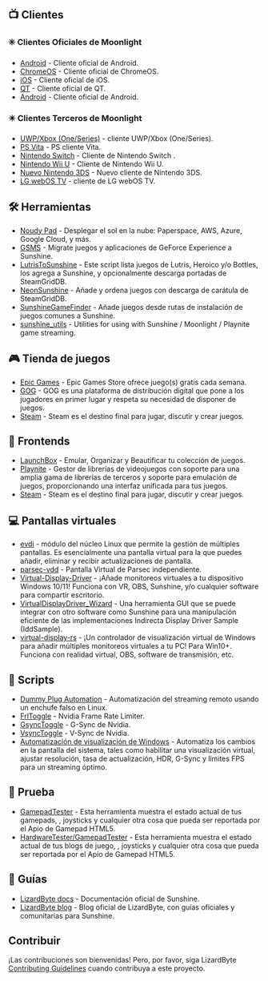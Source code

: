<!--lint disable awesome-heading awesome-toc double-link-->

<div align="center" style="display: none;">
  <img src="/assets/banner.png" />
  <h1 align="center">Asombroso Sunshine</h1>
  <h4 align="center">Una colección de asombrosos scripts de Sunshine, herramientas, guías y Companion Software</h4>
</div>

<div align="center" style="display: none;">
[
  <a href="#-clientes">Clientes</a> •
  <a href="#%EF%B8%8F-herramientas">Herramientas</a> •
  <a href="#-tienda-de-juegos">Tienda de juegos</a> •
  <a href="#-frontends">Frontends</a> •
  <a href="#-pantallas-virtuales">Pantallas virtuales</a> •
  <a href="#-scripts">Scripts</a> •
  <a href="#-prueba">Prueba</a> •
  <a href="#-guías">Guías</a>
]
</div>

## 📺 Clientes

### ✳️ Clientes Oficiales de Moonlight

- [Android](https://github.com/moonlight-stream/moonlight-android) - Cliente oficial de Android.
- [ChromeOS](https://github.com/moonlight-stream/moonlight-chrome) - Cliente oficial de ChromeOS.
- [iOS](https://github.com/moonlight-stream/moonlight-ios) - Cliente oficial de iOS.
- [QT](https://github.com/moonlight-stream/moonlight-qt) - Cliente oficial de QT.
- [Android](https://github.com/moonlight-stream/moonlight-embedded) - Cliente oficial de Android.

### ✴️ Clientes Terceros de Moonlight

- [UWP/Xbox (One/Series)](https://github.com/TheElixZammuto/moonlight-xbox) - cliente UWP/Xbox (One/Series).
- [PS Vita](https://github.com/xyzz/vita-moonlight) - PS cliente Vita.
- [Nintendo Switch](https://github.com/XITRIX/Moonlight-Switch) - Cliente de Nintendo Switch .
- [Nintendo Wii U](https://github.com/GaryOderNichts/moonlight-wiiu) - Cliente de Nintendo Wii U.
- [Nuevo Nintendo 3DS](https://github.com/zoeyjodon/moonlight-N3DS) - Nuevo cliente de Nintendo 3DS.
- [LG webOS TV](https://github.com/mariotaku/moonlight-tv) - cliente de LG webOS TV.

## 🛠️ Herramientas

- [Noudy Pad](https://github.com/PierreBeucher/cloudypad) - Desplegar el sol en la nube: Paperspace, AWS, Azure, Google Cloud, y más.
- [GSMS](https://github.com/LizardByte/GSMS) - Migrate juegos y aplicaciones de GeForce Experience a Sunshine.
- [LutrisToSunshine](https://github.com/Arbitrate3280/LutrisToSunshine) - Este script lista juegos de Lutris, Heroico y/o Bottles, los agrega a Sunshine, y opcionalmente descarga portadas de SteamGridDB.
- [NeonSunshine](https://github.com/NeonLightning/NeonSunshine) - Añade y ordena juegos con descarga de carátula de SteamGridDB.
- [SunshineGameFinder](https://github.com/JMTK/SunshineGameFinder) - Añade juegos desde rutas de instalación de juegos comunes a Sunshine.
- [sunshine_utils](https://github.com/designner-living/sunshine_utils) - Utilities for using with Sunshine / Moonlight / Playnite game streaming.

## 🎮 Tienda de juegos

- [Epic Games](https://www.epicgames.com) - Epic Games Store ofrece juego(s) gratis cada semana.
- [GOG](https://www.gog.com) - GOG es una plataforma de distribución digital que pone a los jugadores en primer lugar y respeta su necesidad de disponer de juegos.
- [Steam](https://store.steampowered.com) - Steam es el destino final para jugar, discutir y crear juegos.

## 💠 Frontends

- [LaunchBox](https://www.launchbox-app.com/) - Emular, Organizar y Beautificar tu colección de juegos.
- [Playnite](https://github.com/JosefNemec/Playnite) - Gestor de librerías de videojuegos con soporte para una amplia gama de librerías de terceros y soporte para emulación de juegos, proporcionando una interfaz unificada para tus juegos.
- [Steam](https://store.steampowered.com) - Steam es el destino final para jugar, discutir y crear juegos.

## 💻 Pantallas virtuales

- [evdi](https://github.com/DisplayLink/evdi) - módulo del núcleo Linux que permite la gestión de múltiples pantallas. Es esencialmente una pantalla virtual para la que puedes añadir, eliminar y recibir actualizaciones de pantalla.
- [parsec-vdd](https://github.com/nomi-san/parsec-vdd) - Pantalla Virtual de Parsec independiente.
- [Virtual-Display-Driver](https://github.com/itsmikethetech/Virtual-Display-Driver) - ¡Añade monitoreos virtuales a tu dispositivo Windows 10/11! Funciona con VR, OBS, Sunshine, y/o cualquier software para compartir escritorio.
- [VirtualDisplayDriver_Wizard](https://github.com/sofmeright/VirtualDisplayDriver_Wizard) - Una herramienta GUI que se puede integrar con otro software como Sunshine para una manipulación eficiente de las implementaciones Indirecta Display Driver Sample (IddSample).
- [virtual-display-rs](https://github.com/MolotovCherry/virtual-display-rs) - ¡Un controlador de visualización virtual de Windows para añadir múltiples monitoreos virtuales a tu PC! Para Win10+. Funciona con realidad virtual, OBS, software de transmisión, etc.

## 📜 Scripts

- [Dummy Plug Automation](https://github.com/XenHat/dummy-plug-automation) - Automatización del streaming remoto usando un enchufe falso en Linux.
- [FrlToggle](https://github.com/FrogTheFrog/frl-toggle) - Nvidia Frame Rate Limiter.
- [GsyncToggle](https://github.com/FrogTheFrog/gsync-toggle) - G-Sync de Nvidia.
- [VsyncToggle](https://github.com/xanderfrangos/vsync-toggle) - V-Sync de Nvidia.
- [Automatización de visualización de Windows](https://github.com/fehbari/sunshine-scripts) - Automatiza los cambios en la pantalla del sistema, tales como habilitar una visualización virtual, ajustar resolución, tasa de actualización, HDR, G-Sync y límites FPS para un streaming óptimo.

## 🧪 Prueba

- [GamepadTester](https://hardwaretester.com/gamepad) - Esta herramienta muestra el estado actual de tus gamepads, , joysticks y cualquier otra cosa que pueda ser reportada por el Apio de Gamepad HTML5.
- [HardwareTester/GamepadTester](https://hardwaretester.com/gamepad) - Esta herramienta muestra el estado actual de tus blogs de juego, , joysticks y cualquier otra cosa que pueda ser reportada por el Apio de Gamepad HTML5.

## 📓 Guías

- [LizardByte docs](https://docs.lizardbyte.dev/projects/sunshine) - Documentación oficial de Sunshine.
- [LizardByte blog](https://app.lizardbyte.dev/blog) - Blog oficial de LizardByte, con guías oficiales y comunitarias para Sunshine.

## Contribuir

¡Las contribuciones son bienvenidas! Pero, por favor, siga LizardByte
[Contributing Guidelines](https://docs.lizardbyte.dev/latest/developers/contributing.html)
cuando contribuya a este proyecto.
